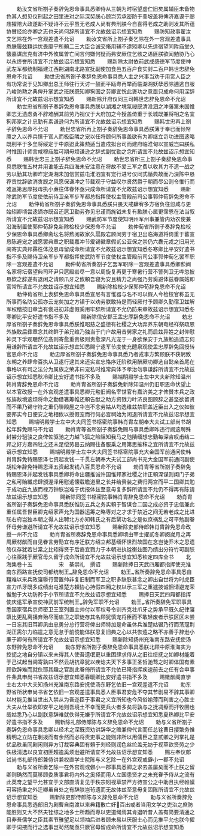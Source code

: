<!-- { "loadSidebar": true } -->
　　勅汝文省所劄子奏辞免恩命事具悉卿侍从三朝为时宿望虚伫旧矣属辅臣未备物色其人想见仪刑起之田里进对之际深契朕心顾岂劳承密防于銮坡盖将俾济嘉谟于廊庙擢陪大政遂断不疑诗不云乎虽无老成人尚有典刑朕今自喜得老成之助则发其所蕴协賛经纶亦卿之志也夫尚何辞所请宜不允故兹诏示想宜知悉
　　赐防知政事翟汝文乞除在外一宫观差遣不允诏
　　勅汝文省所上劄子奏乞除在外一宫观差遣事具悉朕履兹囏运忧畏靡宁所頼二三大臣合诚交脩用辅不逮矧卿以先逹宿望同陞庙堂久懐嘉谋庶克有济中外攸属曽亡间言何嫌何疑而弗安厥位乞骸之语匪朕欲闻勉协乃心以永终誉所请宜不允故兹诏示想宜知悉
　　赐新除太尉依前武成感徳军节度使神武左军都统制福建江西荆湖南北路宣抚副使加食邑五百户食实封二百户韩世忠辞免恩命不允诏
　　勅世忠省所劄子奏辞免恩命事具悉人主之兴事当劝于用赏人臣之有功常说于见知卿出总王师往行天讨一鼓而平瓯粤再举而临湖湘妖孽悉除逋逃自服乃峻防勲之典俾升掌武之班朕既知卿狥国之劳卿宜恱此褒功之意亟只成命何用深辞所请宜不允故兹诏示想宜知悉
　　赐新除开府仪同三司韩世忠辞免恩命不允诏
　　勅世忠省所劄子奏辞免恩命事具悉朕以湖湘之境氛祲既清淮泗之冲藩篱未固惟卿志无遗虑勇不辞难酬其前劳乃视仪于大府加之今授盖倚重于长城既兼将相之名宜狥邦家之计忠勤有素谦逊何为所请宜不允故兹诏示想宜知悉
　　赐韩世忠再上劄子辞免恩命不允诏
　　勅世忠省所再上劄子奏辞免恩命事具悉朕薄于奉已而倾帑廪之入以养兵慎于官人而极臣隣之宠以任将顾何所事盖欲有为卿继立竒功进图逺略既削平于多垒将绥定于中原迨此策勲适当遣戍拟台司而建府临淮甸以宣威岂曰朕私时惟国计师言咸穆庙胜可期毋烦谦逊之辞式副忧勤之念所请宜不允故兹诏示想宜知悉
　　赐韩世忠三上劄子辞免恩命不允诏
　　勅世忠省所三上劄子奏辞免恩命事具悉朕惟五材并用谁能去兵四海未安注意在将故不爱三军之费以收其力不遗一战之劳以勤其功卿昨定湖湘未加信赏兹屯淮泗宜有宠行进号仪同式循典故而乃深陈中恳荐贡忱辞欲消贪觊之风愿保谦冲之节载观于守益叹尔贤然爵于朝而尽公则令惟行而难返第思厚报毋执小亷往体眷怀亟只成命所请宜不允故兹诏示想宜知悉
　　赐新除武防军节度使依前侍卫亲军步军都总指挥使权主管殿前司公事郭仲荀辞免恩命不允诏
　　勅仲荀省所劄子奏辞免恩命事具悉朕只畏天戒肆宥多方宿负往愆咸与更始矧卿顷尝逺谪亦既召还扈卫勤劳弥见忠谨而旄钺未复有歉朕心属更霈恩在法当叙所请宜不允故兹诏示想宜知悉
　　赐武防军节度使知明州军州事兼管内劝农使兼沿海制置使郭仲荀辞免新除检校少保恩命不允诏
　　勅仲荀省所劄子奏辞免检校少保恩命事具悉卿斋坛名将勲阅故家久扈殿岩顾闵劳于宿卫出临海道将倚重于蕃宣恳陈避宠之诚愿罢典章之职载嘉冲节爰锡徽章假贰公亚保之崇仍六纛元戎之旧用光阃寄实典邦彞徃体茂恩毋留成命所请宜不允故兹诏示想宜知悉冬寒卿比平安好遣书指不多及赐侍卫亲军步军都指挥使武防军节度使权主管殿前司公事郭仲荀乞罢军职除一宫观差遣不允诏
　　勅仲荀省所奏劄子乞罢军职除一宫观差遣事具悉卿勲阀名家将坛宿望典司环尹只扈殿岩尽一意以周旋复再更于寒暑行营不警列卫无哗忽披恳欵之辞遂有退闲之请顾爪牙之攸頼吾寝为安且精力之尚强乃劳奚避体兹眷属姑即官常所请宜不允故兹诏示想宜知悉
　　赐新除检校少保郭仲荀辞免恩命不允诏
　　勅仲荀省所上表辞免恩命事具悉宣尼有言惟器与名不可以假人今检校官称虽无所事而名防公孤亦云宠矣加之方镇于以劝劳朕敢持是而轻厥付予顾卿久勤宿卫兹解军权稽按旧章当有褒进初非虚假奚用牢辞所请宜不允仍防来章故兹诏示想宜知悉冬寒卿比平安好遣书指不多及
　　赐新除信安郡王孟忠厚辞免恩命不允诏
　　勅忠厚省所劄子奏辞免恩命事具悉朕惟昭慈之盛徳有社稷之大功弃养东朝奄经祥祭疏恩外族敢后彞章念其终鲜于弟兄维乃独当于门户故用昔舅家之礼而启兹异姓之封仰慰神灵下孚观聴然位髙则寄愈重贵极则责愈深凡光宠于一身欲保安于九族勉追遗志何用谦辞所请宜不允故兹诏示想宜知悉赐宁逺军节度使充醴泉观使孟忠厚辞免回授转官恩命不允诏
　　勅忠厚省所劄子奏辞免恩命事具悉乃者戎事方繁顾朕不获躬致东朝之养肆命百执从卫逺行逮其来还实宣忠恪序迁阶秩用酬厥功卿选自懿亲首尾在事格以有司之法分为属族之荣非曰宠私时维常典体予孝治勿事谦辞所请宜不允故兹诏示想宜知悉秋冷卿比安好遣书指不多及
　　赐端眀殿学士左中大夫新除知温州韩肖胄辞免恩命不允诏
　　勅肖胄省所劄子奏辞免新除知温州仍旧职恩命伏望止以本官改授一在外宫观差遣事具悉卿元勲旧阀名宰世官有嘉济美之才俾賛本兵之政张旃敌境逺烦将命之勤借箸筹帷还頼告猷之助方资戮力叶济良图顾辞之甚坚欲留贤而不果乃锡守符之重仍聨殿屋之华岂不念劳姑从均逸维兹禁职盖近臣出入之仪如彼要邦实今日便安之地相攸以授假宠而行何必宫祠始为闲退所请宜不允故兹诏示想宜知悉
　　赐端明殿学士左中大夫同签书枢密院事韩肖胄左朝奉大夫试工部尚书胡松年辞免赐马不允诏
　　勅肖胄等省所劄子奏辞免赐马事具悉卿昨违行阙逺聘殊封尝分驵骏之良俾佐驱驰之力越飞狐之险阻知我马之虺隤缅想忠勤每深咨叹甫结二邦之好方嘉四牡之还未足偿劳曷云纳赐往备服乗之用第思摧秣之宜所请宜不允故兹诏示想宜知悉
　　赐端明殿学士左中大夫同签书枢宻院事充大金国军前通问使韩肖胄辞免特赐恩泽七资起发钱一千贯左朝奉大夫试工部尚书充大金国军前通问副使胡松年辞免特赐恩泽五资起发钱八百贯恩命不允诏
　　勅肖胄等省所劄子奏辞免特赐恩泽并起发钱事具悉卿将命出疆推诚许国惟邦家社稷之计正頼深谋则闺门子弟之私可贻纎虑肆颁渥泽用慰逺懐载瞻道里之长并给赍装之费归两宫而平二国卿其勉于成功庇九族而禄万钟朕岂难于优报体兹至意毋复多辞所请宜不允仍不得再有陈请故兹诏示想宜知悉
　　赐新除同签书枢密院事韩肖胄辞免恩命不允诏
　　勅肖胄省所劄子奏辞免恩命事具悉朕惟防五兵之务实頼于智谋合二国之成必资于忠信兼此重任属吾世臣卿克绍家声允为国器运筹之略専对之才求于禁近之间无若老成之比进联右府岂独本朝之得人出聘北方亦知韩氏之有后繄功名之是似庶祸乱之可平勉副眷怀毋劳谦避所请宜不允故兹诏示想宜知悉
　　赐新除吏部侍郎韩肖胄辞免恩命改授一州不允诏
　　勅肖胄省所奏辞免恩命事具悉卿顷由宰士擢贰冬卿阅嵗月之再周厥材猷而自见眷言劳勚宜有序迁朕方绍立邦基缅怀世烈故国在念岂徒乔木之思遗笏仅存犹若甘棠之比矧得贤于后裔宜戮力于本朝进执铨衡兹图乃绩出分符竹可副朕心往亟践于厥官毋久留于成命所请宜不允故兹诏示想宜知悉钦定四库全书
　　北海集巻十五　　　　　宋　綦崇礼　撰诏
　　赐新除捧日天武四厢都指挥使充淮南东西路宣抚使司都统制王辞免恩命不允诏
　　勅王省所奏辞免恩命事具悉自囏难以来兵政寖隳行营置帅非复旧制而军卫之职多缺朕甚念之卿出自世将为时虎臣宣力爪牙既多成绩出屯淮楚方頼协心持假四厢之权以示三军之重遽披诚悃请避宠荣惟勉于大功防矜于小节所请宜不允故兹诏示想宜知悉
　　赐捧日天武四厢都指挥使庆逺军承宣使神武前军统制王辞免军职不允诏
　　勅王省所奏辞免军职事具悉国家宿兵京师密卫王室列置主帅付以军权号令训齐克壮爪牙之势承平既久纪律寖隳比更乱离播弃殆尽而庙卫之职徒存其名顾犹慎宠将臣而不敢轻废者示朕区区未尝一日忘其旧耳卿夙由忠勇分总行营将俾出师特加是命虽休兵淮楚姑辍乃行而荡冦荆湖正需尔力临遣之意无怠于前傥能体朕思复旧典之心以共恢逺之略不亦善乎辞逊小亷于卿何有所请宜不允故兹诏示想宜知悉
　　赐新除知扬州充淮南东路安抚使汤东野辞免恩命不允诏
　　勅东野省所劄子奏辞免恩命事具悉朕北顾中原淮海实为控扼之地自分镇以来未得其人使吾遗氓更以重困肆求侍从之旧往绥抚之如卿材能着于己试起当阃寄孰曰不然云胡抗章犹以疾谂夫天下多事正圣哲驰骛之时卿体国有素顾欲辞难而就佚耶其趣之官副此眷倚所请宜不允依已降指挥疾速前去之任有合申事件条具申尚书省故兹诏示想宜知悉春暖卿比安好遣书指不多及
　　赐徽猷阁直学士右太中大夫知扬州充淮南东路安抚使汤东野乞依旧一宫观差遣不允诏
　　勅东野省所状申尚书省乞依旧一宫观差遣事具悉人臣事君安危不夺其节剧易不辞其事卿以材能见推当世出入禁从为吾迩臣于事君之义宜所知也今风俗媮薄而利害之心胜士大夫从仕举欲即安平之地则吾境土不幸而更兵火者多矣将孰与之抚凋瘵而扞牧圉也哉姑悉乃心以副朕意辞难就佚得无嫌乎所请宜不允故兹诏示想宜知悉夏热卿比平安好遣书指不多及
　　赐新除礼部侍郎陈与义辞免恩命不允诏
　　勅与义省所劄子奏辞免恩命事具悉卿以经术之深既资劝讲辞华之赡兼俾代言而任总铨曹日撄繁务惟精明之立防在剸拨而有余然而必将责吏事之能则非所以用儒臣之意贰卿之列掌礼是优品秩虽同剧闲则异方订裁容典固有頼于刾经则润色丝纶盖无妨于视草欲贤劳之少佚极清选以良宜初匪超逾奚烦逊避所请宜不允故兹诏示想宜知悉
　　赐左奉议郎试尚书礼部侍郎兼侍讲兼权直学士院陈与义乞除一在外宫观或僻小一郡不允诏
　　勅与义省所奏乞除一在外宫观或僻小一郡事具悉卿之求去盖屡矣而不止朕之留卿则确然而莫移顾委质事君将内外之奚择而用人立国患贤才之未充眷予侍从之流有此英竒之望平允甚宜于文部直清复见于秩宗矧视草禁严方待宣公之中助且执经帷幙可容扬秉之外迁卿虽自处之有辞朕岂茍遗而无故体兹至意毋复固陈所请宜不允故兹诏示想宜知悉
　　赐新除吏部侍郎陈与义辞免恩命不允诏
　　勅与义省所奏辞免恩命事具悉选部旧为剧曹自南渡以来典籍散亡奸百出或者当用文学之吏治之庶防能胜则又大不然夫铨综之地多士所趋而専以吏道绳焉其肯退听昔人盖有简要清通之目非吾儒学之臣其素节雅望足以领袖后进者顾未易以厌服士心而见推平允也朕今擢卿于词掖而行之选事岂茍然哉亟只厥官毋留成命所请宜不允故兹诏示想宜知悉
